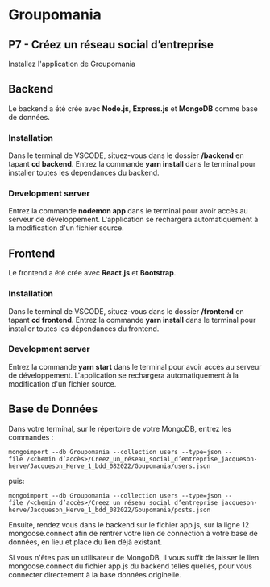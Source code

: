 # Groupomania

## P7 - Créez un réseau social d’entreprise

Installez l'application de Groupomania

## Backend

Le backend a été crée avec **Node.js**, **Express.js** et **MongoDB** comme base de données.

### Installation

Dans le terminal de VSCODE, situez-vous dans le dossier **/backend** en tapant **cd backend**.
Entrez la commande **yarn install** dans le terminal pour installer toutes les dependances du backend.

### Development server

Entrez la commande **nodemon app** dans le terminal pour avoir accès au serveur de développement. L'application se rechargera automatiquement à la modification d'un fichier source.

## Frontend

Le frontend a été crée avec **React.js** et **Bootstrap**.

### Installation

Dans le terminal de VSCODE, situez-vous dans le dossier **/frontend** en tapant **cd frontend**.
Entrez la commande **yarn install** dans le terminal pour installer toutes les dépendances du frontend.

### Development server

Entrez la commande **yarn start** dans le terminal pour avoir accès au serveur de développement. L'application se rechargera automatiquement à la modification d'un fichier source.

## Base de Données

Dans votre terminal, sur le répertoire de votre MongoDB, entrez les commandes :
```
mongoimport --db Groupomania --collection users --type=json --
file /<chemin d’accès>/Creez_un_réseau_social_d’entreprise_jacqueson-herve/Jacqueson_Herve_1_bdd_082022/Goupomania/users.json
```
puis:
```
mongoimport --db Groupomania --collection users --type=json --
file /<chemin d’accès>/Creez_un_réseau_social_d’entreprise_jacqueson-herve/Jacqueson_Herve_1_bdd_082022/Goupomania/posts.json
```
Ensuite, rendez vous dans le backend sur le fichier app.js, sur la ligne 12 mongoose.connect afin de rentrer votre lien de connection à votre base de données, en lieu et place du lien déjà existant. 

Si vous n'êtes pas un utilisateur de MongoDB, il vous suffit de laisser le lien mongoose.connect du fichier app.js du backend telles quelles, pour vous connecter directement à la base données originelle.


